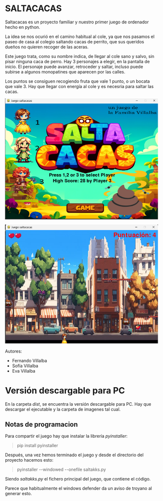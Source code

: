 # SALTACACAS
Saltacacas es un proyecto familiar y nuestro primer juego de ordenador hecho en python.

La idea se nos ocurió en el camino habitual al cole, ya que nos pasamos el paseo de casa al colegio saltando cacas de perrito, que sus queridos dueños no quieren recoger de las aceras.

Este juego trata, como su nombre indica, de llegar al cole sano y salvo, sin pisar ninguna caca de perro.
Hay 3 personajes a elegir, en la pantalla de inicio. El personaje puede avanzar, retroceder y saltar, incluso puede subirse a algunos monopatines que aparecen por las calles.

Los puntos se consiguen recogiendo fruta que vale 1 punto, o un bocata que vale 3. Hay que llegar con energía al cole y es necesria para saltar las cacas.

![Portada y seleccion de personajes](assets/imagen_portada.png)

![imagen del juego](assets/imagen_juego1.png)

Autores:
 * Fernando Villalba
 * Sofía Villalba
 * Eva Villalba

# Versión descargable para PC

En la carpeta *dist*, se encuentra la versión descargable para PC. Hay que descargar el ejecutable y la carpeta de imagenes tal cual.

## Notas de programacion

Para compartir el juego hay que instalar la librería *pyinstaller*: 

> pip install pyinstaller 

Después, una vez hemos terminado el juego y desde el directorio del proyecto hacemos esto:

 > pyinstaller --windowed --onefile saltakks.py

 Siendo *saltakks.py* el fichero principal del juego, que contiene el código.

 Parece que habitualmente el windows defender da un aviso de troyano al generar esto.